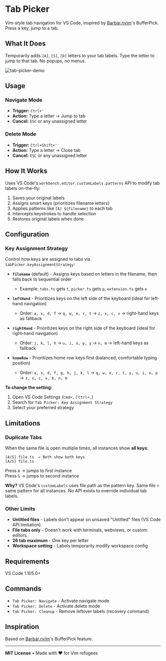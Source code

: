 # Tab Picker

Vim-style tab navigation for VS Code, inspired by [Barbar.nvim](https://github.com/romgrk/barbar.nvim)'s BufferPick. Press a key, jump to a tab.

## What It Does

Temporarily adds `[A]`, `[S]`, `[D]` letters to your tab labels. Type the letter to jump to that tab. No popups, no menus.

![tab-picker-demo](https://github.com/user-attachments/assets/8efedafa-161f-4d15-bc0d-a98917cef72d)

## Usage

### Navigate Mode
- **Trigger:** `Ctrl+'` 
- **Action:** Type a letter → Jump to tab
- **Cancel:** `ESC` or any unassigned letter

### Delete Mode
- **Trigger:** `Ctrl+Shift+'`
- **Action:** Type a letter → Close tab
- **Cancel:** `ESC` or any unassigned letter

## How It Works

Uses VS Code's `workbench.editor.customLabels.patterns` API to modify tab labels on-the-fly:

1. Saves your original labels
2. Assigns smart keys (prioritizes filename letters)
3. Applies patterns like `[A] ${filename}` to each tab
4. Intercepts keystrokes to handle selection
5. Restores original labels when done

## Configuration

### Key Assignment Strategy

Control how keys are assigned to tabs via `tabPicker.keyAssignmentStrategy`:

- **`filename`** (default) - Assigns keys based on letters in the filename, then falls back to sequential order
  - Example: `tabs.ts` gets `t`, `picker.ts` gets `p`, `extension.ts` gets `e`
  
- **`leftHand`** - Prioritizes keys on the left side of the keyboard (ideal for left-hand navigation)
  - Order: `a, s, d, f` → `q, w, e, r, t` → `z, x, c, v` → right-hand keys as fallback
  
- **`rightHand`** - Prioritizes keys on the right side of the keyboard (ideal for right-hand navigation)
  - Order: `j, k, l, h` → `u, i, o, p, y` → `n, m` → left-hand keys as fallback
  
- **`homeRow`** - Prioritizes home row keys first (balanced, comfortable typing position)
  - Order: `a, s, d, f, g, h, j, k, l` → `q, w, e, r, t, y, u, i, o, p` → `z, x, c, v, b, n, m`

**To change the setting:**

1. Open VS Code Settings (`Cmd+,` / `Ctrl+,`)
2. Search for `Tab Picker: Key Assignment Strategy`
3. Select your preferred strategy

## Limitations

### Duplicate Tabs

When the same file is open multiple times, all instances show **all keys**:

```text
[A/S] file.ts  ← Both show both keys
[A/S] file.ts
```

Press `A` → jumps to first instance  
Press `S` → jumps to second instance

**Why?** VS Code's `customLabels` uses file path as the pattern key. Same file = same pattern for all instances. No API exists to override individual tab labels.

### Other Limits

- **Untitled files** - Labels don't appear on unsaved "Untitled" files (VS Code API limitation).
- **File tabs only** - Doesn't work with terminals, webviews, or custom editors
- **26 tab maximum** - One key per letter
- **Workspace setting** - Labels temporarily modify workspace config

## Requirements

VS Code 1.105.0+

## Commands

- `Tab Picker: Navigate` - Activate navigate mode
- `Tab Picker: Delete` - Activate delete mode  
- `Tab Picker: Cleanup` - Remove leftover labels (recovery command)

## Inspiration

Based on [Barbar.nvim](https://github.com/romgrk/barbar.nvim)'s BufferPick feature.

---

**MIT License** • Made with ❤️ for Vim refugees
